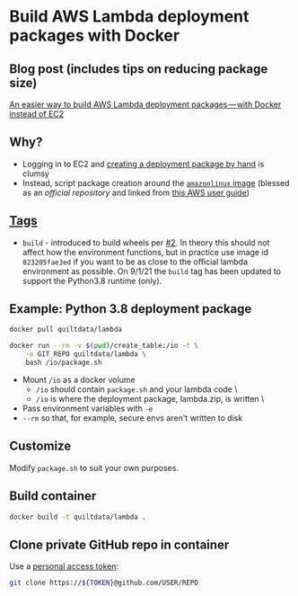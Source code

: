 # Build AWS Lambda deployment packages with Docker

## Blog post (includes tips on reducing package size)

[An easier way to build AWS Lambda deployment packages — with Docker instead of EC2](https://blog.quiltdata.com/an-easier-way-to-build-lambda-deployment-packages-with-docker-instead-of-ec2-9050cd486ba8)

## Why?

* Logging in to EC2 and 
[creating a deployment package by hand](https://docs.aws.amazon.com/lambda/latest/dg/lambda-python-how-to-create-deployment-package.html) 
is clumsy
* Instead, script package creation around the [`amazonlinux` image](https://hub.docker.com/_/amazonlinux/)
(blessed as an _official repository_ and
linked from [this AWS user guide](https://docs.aws.amazon.com/AmazonECR/latest/userguide/amazon_linux_container_image.html))

## [Tags](https://hub.docker.com/r/quiltdata/lambda/tags)
* `build` - introduced to build wheels per [#2](https://github.com/quiltdata/lambda/pull/2).
In theory this should not affect how the environment functions,
but in practice use image id `823205fae3ed`
if you want to be as close to the official lambda environment as possible.
On 9/1/21 the `build` tag has been updated to support the Python3.8 runtime (only).

## Example: Python 3.8 deployment package

```sh
docker pull quiltdata/lambda

docker run --rm -v $(pwd)/create_table:/io -t \
	-e GIT_REPO quiltdata/lambda \
	bash /io/package.sh
```

* Mount `/io` as a docker volume
	* `/io` should contain `package.sh` and your lambda code \
	* `/io` is where the deployment package, lambda.zip, is written \
* Pass environment variables with `-e`
* `--rm` so that, for example, secure envs aren't written to disk


## Customize
Modify `package.sh` to suit your own purposes.

## Build container

```sh
docker build -t quiltdata/lambda .
```

## Clone private GitHub repo in container
Use a [personal access token](https://github.com/settings/tokens):

```sh
git clone https://${TOKEN}@github.com/USER/REPO
```
